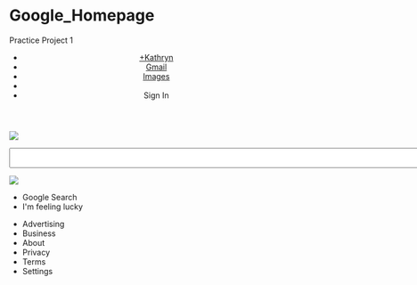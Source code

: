 # Google_Homepage
Practice Project 1
<!DOCTYPE html PUBLIC "-//W3C//DTD XHTML 1.0 Transitional//EN" "http://www.w3.org/TR/xhtml1/DTD/xhtml1-transitional.dtd">

<html xmlns="http://www.w3.org/1999/xhtml">

<head>

<meta http-equiv="Content-Type" content="text/html; charset=UTF-8" />

<title>Google Project1</title>

</head>


<body>
<div id="header">
<header>
	<ul>
		<li><a href="https://plus.google.com/u/0/">+Kathryn</a></li>
		<li><a href="https://accounts.google.com/ServiceLogin?service=mail&passive=true&rm=false&continue=https%3A%2F%2Fmail.google.com%2Fmail%2F&ss=1&scc=1&ltmpl=default&ltmplcache=2&hl=en&emr=1&elo=1">
		Gmail<a/></li>
		<li><a href="https://www.google.com/imghp?hl=en&tab=wi&ei=y_XSVKTAEoudyAS9-ICAAw&ved=0CAQQqi4oAg">
		Images</a></li>
		<li id="9pix"></li>
		<li> Sign In</li>
	</ul>
</header>
</div>

<div class="Main">
<img src="http://fineprintnyc.com/images/blog/history-of-logos/google/google-logo.png"/>
<div>
<div class="Textbox">
<p><textarea name="Search"" rows="2" cols="100">
</textarea></p>
</div>

<img src="https://www.google.com/help/hc/images/android/android_ug_40/ic_microphone.png"/>

<div id="buttons">
<ul>
<li> Google Search </li>
<li> I'm feeling lucky</li?
</ul>
</div>

<div id="footer">
<ul>
<li> Advertising</li>
<li> Business</li>
<li> About</li>
<li>Privacy</li>
<li>Terms</li>
<li>Settings</li>

</ul>

</div>


</body>

</html>

